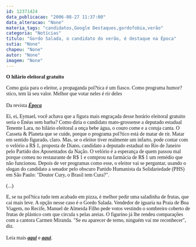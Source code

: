 ```yaml
---
id: 12371424
data_publicacao: "2006-08-27 11:37:00"
data_alteracao: "None"
materia_tags: "candidatos,Google Destaques,gordofobia,verão"
categoria: "Notícias"
titulo: "Gordo Salada, o candidato do verão, é destaque na Época"
sutia: "None"
chapeu: "None"
autor: "None"
imagem: "None"
---
```

<p><span style="font-family: Verdana;"><strong>O hil&aacute;rio eleitoral gratuito</strong></span></p>
<p><span style="font-family: Verdana;">Como guia para o eleitor, a propaganda pol?tica &eacute; um fiasco. Como programa humor?stico, tem l&aacute; seu valor. Melhor que votar neles &eacute; rir deles<br /><br />Da revista <strong><em><a href="http://fivenews.sjcc.com.br/" target="_blank" rel="noopener noreferrer">&Eacute;poca</a></em></strong></span></p>
<p><span style="font-family: Verdana;">Ei, ei, Eymael, voc&ecirc; achava que a figura mais engra&ccedil;ada desse hor&aacute;rio eleitoral gratuito seria o En&eacute;as sem barba? Como diria o candidato mato-grossense a deputado estadual Tenente Lara, no hil&aacute;rio eleitoral a on&ccedil;a bebe &aacute;gua, o couro come e a coruja canta. O Casseta &amp; Planeta que se cuide, porque o programa pol?tico est&aacute; de matar de rir. Matar em sentido figurado, claro. Mas, se o eleitor tiver realmente um infarto, pode contar com o vel&oacute;rio a R$ 1, proposta de Diano, candidato a deputado estadual no Rio de Janeiro pelo Partido dos Aposentados da Na&ccedil;&atilde;o. O vel&oacute;rio &eacute; a esperan&ccedil;a de quem passou mal porque comeu no restaurante de R$ 1 e comprou na farm&aacute;cia de R$ 1 um rem&eacute;dio que n&atilde;o funcionou. Depois de ver programas como esse, o eleitor vai se perguntar, usando o slogan do candidato a senador pelo obscuro Partido Humanista da Solidariedade (PHS) em S&atilde;o Paulo: "Doutor Cury, o Brasil tem Cura?".</span></p>
<p><span style="font-family: Verdana;">(...)</span></p>
<p><span style="font-family: Verdana;">E, se na pol?tica tudo tem acabado em pizza, &eacute; melhor pedir uma saladinha de frutas, que cai mais leve. A op&ccedil;&atilde;o nesse caso &eacute; o Gordo Salada. Vendedor de iguaria na Praia de Boa Viagem, no Recife, Manuel de Almeida Filho pede votos vestindo o sombreiro coberto de frutas de pl&aacute;stico com que circula s pelas areias. O figurino j&aacute; lhe rendeu compara&ccedil;&otilde;es com a cantora Carmen Miranda. "Se eu aparecer de terno, ningu&eacute;m vai me reconhecer", diz. <br /></span><span style="font-family: Verdana;"><br />Leia mais <a href="http://fivenews.sjcc.com.br/https:/revistaepoca.globo.com/Revista/Epoca/0,,EDG75147-6009-432,00.html" target="_blank" rel="noopener noreferrer"><strong><em>aqui</em></strong></a>&nbsp;e <strong><em><u><a href="http://fivenews.sjcc.com.br/">aqui</a></u></em></strong>.</span></p>
